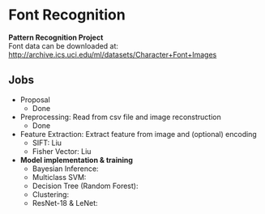 # Font Recognition
**Pattern Recognition Project**  
Font data can be downloaded at: http://archive.ics.uci.edu/ml/datasets/Character+Font+Images

## Jobs
- Proposal
    - Done
- Preprocessing: Read from csv file and image reconstruction
    - Done
- Feature Extraction: Extract feature from image and (optional) encoding
    - SIFT: Liu
    - Fisher Vector: Liu
- **Model implementation & training**
    - Bayesian Inference:
    - Multiclass SVM:
    - Decision Tree (Random Forest):
    - Clustering:
    - ResNet-18 & LeNet: